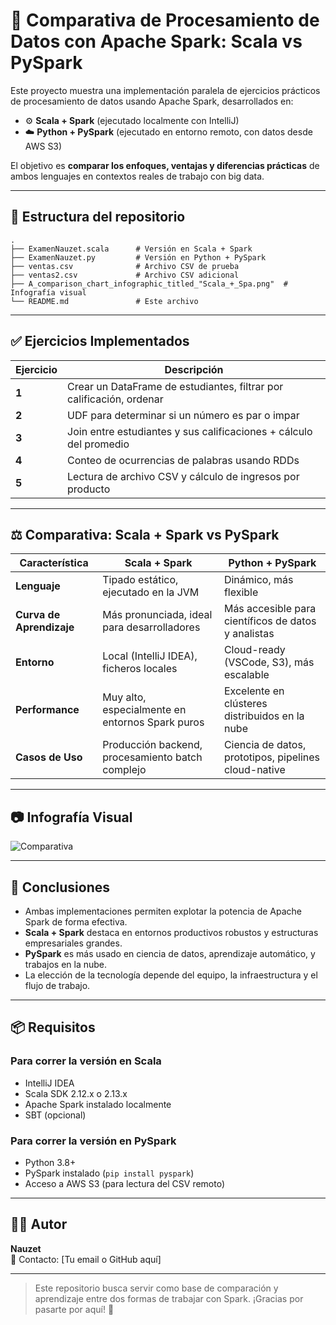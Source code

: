 # 🧠 Comparativa de Procesamiento de Datos con Apache Spark: Scala vs PySpark

Este proyecto muestra una implementación paralela de ejercicios prácticos de procesamiento de datos usando Apache Spark, desarrollados en:

- ⚙️ **Scala + Spark** (ejecutado localmente con IntelliJ)
- ☁️ **Python + PySpark** (ejecutado en entorno remoto, con datos desde AWS S3)

El objetivo es **comparar los enfoques, ventajas y diferencias prácticas** de ambos lenguajes en contextos reales de trabajo con big data.

---

## 📁 Estructura del repositorio

```
.
├── ExamenNauzet.scala      # Versión en Scala + Spark
├── ExamenNauzet.py         # Versión en Python + PySpark
├── ventas.csv              # Archivo CSV de prueba
├── ventas2.csv             # Archivo CSV adicional
├── A_comparison_chart_infographic_titled_"Scala_+_Spa.png"  # Infografía visual
└── README.md               # Este archivo
```

---

## ✅ Ejercicios Implementados

| Ejercicio | Descripción                                                                 |
|----------|-----------------------------------------------------------------------------|
| **1**     | Crear un DataFrame de estudiantes, filtrar por calificación, ordenar       |
| **2**     | UDF para determinar si un número es par o impar                            |
| **3**     | Join entre estudiantes y sus calificaciones + cálculo del promedio         |
| **4**     | Conteo de ocurrencias de palabras usando RDDs                              |
| **5**     | Lectura de archivo CSV y cálculo de ingresos por producto                  |

---

## ⚖️ Comparativa: Scala + Spark vs PySpark

| Característica            | Scala + Spark                                       | Python + PySpark                                       |
|--------------------------|----------------------------------------------------|--------------------------------------------------------|
| **Lenguaje**             | Tipado estático, ejecutado en la JVM               | Dinámico, más flexible                                 |
| **Curva de Aprendizaje** | Más pronunciada, ideal para desarrolladores        | Más accesible para científicos de datos y analistas    |
| **Entorno**              | Local (IntelliJ IDEA), ficheros locales            | Cloud-ready (VSCode, S3), más escalable                |
| **Performance**          | Muy alto, especialmente en entornos Spark puros    | Excelente en clústeres distribuidos en la nube         |
| **Casos de Uso**         | Producción backend, procesamiento batch complejo   | Ciencia de datos, prototipos, pipelines cloud-native   |

---

## 📷 Infografía Visual

![Comparativa](./A_comparison_chart_infographic_titled_"Scala_+_Spa.png")

---

## 📌 Conclusiones

- Ambas implementaciones permiten explotar la potencia de Apache Spark de forma efectiva.
- **Scala + Spark** destaca en entornos productivos robustos y estructuras empresariales grandes.
- **PySpark** es más usado en ciencia de datos, aprendizaje automático, y trabajos en la nube.
- La elección de la tecnología depende del equipo, la infraestructura y el flujo de trabajo.

---

## 📦 Requisitos

### Para correr la versión en Scala
- IntelliJ IDEA
- Scala SDK 2.12.x o 2.13.x
- Apache Spark instalado localmente
- SBT (opcional)

### Para correr la versión en PySpark
- Python 3.8+
- PySpark instalado (`pip install pyspark`)
- Acceso a AWS S3 (para lectura del CSV remoto)

---

## 🧑‍💻 Autor

**Nauzet**  
📧 Contacto: [Tu email o GitHub aquí]

---

> Este repositorio busca servir como base de comparación y aprendizaje entre dos formas de trabajar con Spark. ¡Gracias por pasarte por aquí! 🚀
